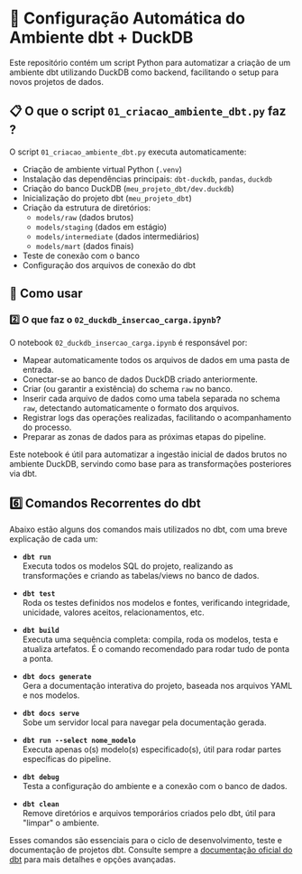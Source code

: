 # 🚀 Configuração Automática do Ambiente dbt + DuckDB

Este repositório contém um script Python para automatizar a criação de um ambiente dbt utilizando DuckDB como backend, facilitando o setup para novos projetos de dados.

## 📋 O que o script  `01_criacao_ambiente_dbt.py` faz ?

O script `01_criacao_ambiente_dbt.py` executa automaticamente:

- Criação de ambiente virtual Python (`.venv`)
- Instalação das dependências principais: `dbt-duckdb`, `pandas`, `duckdb`
- Criação do banco DuckDB (`meu_projeto_dbt/dev.duckdb`)
- Inicialização do projeto dbt (`meu_projeto_dbt`)
- Criação da estrutura de diretórios:
  - `models/raw` (dados brutos)
  - `models/staging` (dados em estágio)
  - `models/intermediate` (dados intermediários)
  - `models/mart` (dados finais)
- Teste de conexão com o banco
- Configuração dos arquivos de conexão do dbt

## 🎯 Como usar

### 2️⃣  O que faz o `02_duckdb_insercao_carga.ipynb`?

O notebook `02_duckdb_insercao_carga.ipynb` é responsável por:

- Mapear automaticamente todos os arquivos de dados em uma pasta de entrada.
- Conectar-se ao banco de dados DuckDB criado anteriormente.
- Criar (ou garantir a existência) do schema `raw` no banco.
- Inserir cada arquivo de dados como uma tabela separada no schema `raw`, detectando automaticamente o formato dos arquivos.
- Registrar logs das operações realizadas, facilitando o acompanhamento do processo.
- Preparar as zonas de dados para as próximas etapas do pipeline.

Este notebook é útil para automatizar a ingestão inicial de dados brutos no ambiente DuckDB, servindo como base para as transformações posteriores via dbt.


## 6️⃣ Comandos Recorrentes do dbt

Abaixo estão alguns dos comandos mais utilizados no dbt, com uma breve explicação de cada um:

- **`dbt run`**  
  Executa todos os modelos SQL do projeto, realizando as transformações e criando as tabelas/views no banco de dados.

- **`dbt test`**  
  Roda os testes definidos nos modelos e fontes, verificando integridade, unicidade, valores aceitos, relacionamentos, etc.

- **`dbt build`**  
  Executa uma sequência completa: compila, roda os modelos, testa e atualiza artefatos. É o comando recomendado para rodar tudo de ponta a ponta.

- **`dbt docs generate`**  
  Gera a documentação interativa do projeto, baseada nos arquivos YAML e nos modelos.

- **`dbt docs serve`**  
  Sobe um servidor local para navegar pela documentação gerada.

- **`dbt run --select nome_modelo`**  
  Executa apenas o(s) modelo(s) especificado(s), útil para rodar partes específicas do pipeline.

- **`dbt debug`**  
  Testa a configuração do ambiente e a conexão com o banco de dados.

- **`dbt clean`**  
  Remove diretórios e arquivos temporários criados pelo dbt, útil para "limpar" o ambiente.

Esses comandos são essenciais para o ciclo de desenvolvimento, teste e documentação de projetos dbt. Consulte sempre a [documentação oficial do dbt](https://docs.getdbt.com/docs/building-a-dbt-project/command-line-interface) para mais detalhes e opções avançadas.

